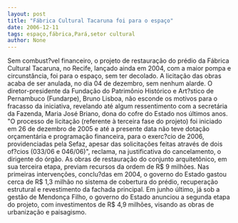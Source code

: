 ```yaml
---
layout: post
title: "Fábrica Cultural Tacaruna foi para o espaço"
date: 2006-12-11
tags: espaço,fábrica,Pará,setor cultural
author: None
---
```

Sem combust?vel financeiro, o projeto de restauração do prédio da Fábrica Cultural Tacaruna, no Recife, lançado ainda em 2004, com a maior pompa e circunstância, foi para o espaço, sem ter decolado.
A licitação das obras acaba de ser anulada, no dia 04 de dezembro, sem nenhum alarde.
O diretor-presidente da Fundação do Patrimônio Histórico e Art?stico de Pernambuco (Fundarpe), Bruno Lisboa, não esconde os motivos para o fracasso da iniciativa, revelando até algum ressentimento com a secretária da Fazenda, Maria José Briano, dona do cofre do Estado nos últimos anos.
\"O processo de licitação (referente à terceira fase do projeto) foi iniciado em 26 de dezembro de 2005 e até a presente data não teve dotação orçamentária e programação financeira, para o exerc?cio de 2006, providenciadas pela Sefaz, apesar das solicitações feitas através de dois of?cios (033/06 e 046/06)\", reclama, na justificativa do cancelamento, o dirigente do órgão.
As obras de restauração do conjunto arquitetônico, em sua terceira etapa, previam recursos da ordem de R$ 9 milhões.
Nas primeiras intervenções, conclu?das em 2004, o governo do Estado gastou cerca de R$ 1,3 milhão no sistema de cobertura do prédio, recuperação estrutural e revestimento da fachada principal. 
Em junho último, já sob a gestão de Mendonça Filho, o governo do Estado anunciou a segunda etapa do projeto, com investimentos de R$ 4,9 milhões, visando as obras de urbanização e paisagismo. 